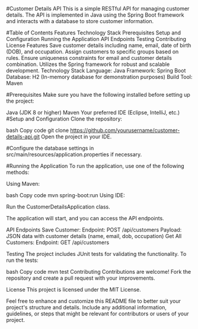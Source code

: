 #Customer Details API
This is a simple RESTful API for managing customer details. The API is implemented in Java using the Spring Boot framework and interacts with a database to store customer information.

#Table of Contents
Features
Technology Stack
Prerequisites
Setup and Configuration
Running the Application
API Endpoints
Testing
Contributing
License
Features
Save customer details including name, email, date of birth (DOB), and occupation.
Assign customers to specific groups based on rules.
Ensure uniqueness constraints for email and customer details combination.
Utilizes the Spring framework for robust and scalable development.
Technology Stack
Language: Java
Framework: Spring Boot
Database: H2 (In-memory database for demonstration purposes)
Build Tool: Maven

#Prerequisites
Make sure you have the following installed before setting up the project:

Java (JDK 8 or higher)
Maven
Your preferred IDE (Eclipse, IntelliJ, etc.)
#Setup and Configuration
Clone the repository:

bash
Copy code
git clone https://github.com/yourusername/customer-details-api.git
Open the project in your IDE.

#Configure the database settings in src/main/resources/application.properties if necessary.

#Running the Application
To run the application, use one of the following methods:

Using Maven:

bash
Copy code
mvn spring-boot:run
Using IDE:

Run the CustomerDetailsApplication class.

The application will start, and you can access the API endpoints.

API Endpoints
Save Customer:
Endpoint: POST /api/customers
Payload: JSON data with customer details (name, email, dob, occupation)
Get All Customers:
Endpoint: GET /api/customers

Testing
The project includes JUnit tests for validating the functionality. To run the tests:

bash
Copy code
mvn test
Contributing
Contributions are welcome! Fork the repository and create a pull request with your improvements.

License
This project is licensed under the MIT License.

Feel free to enhance and customize this README file to better suit your project's structure and details. Include any additional information, guidelines, or steps that might be relevant for contributors or users of your project.
